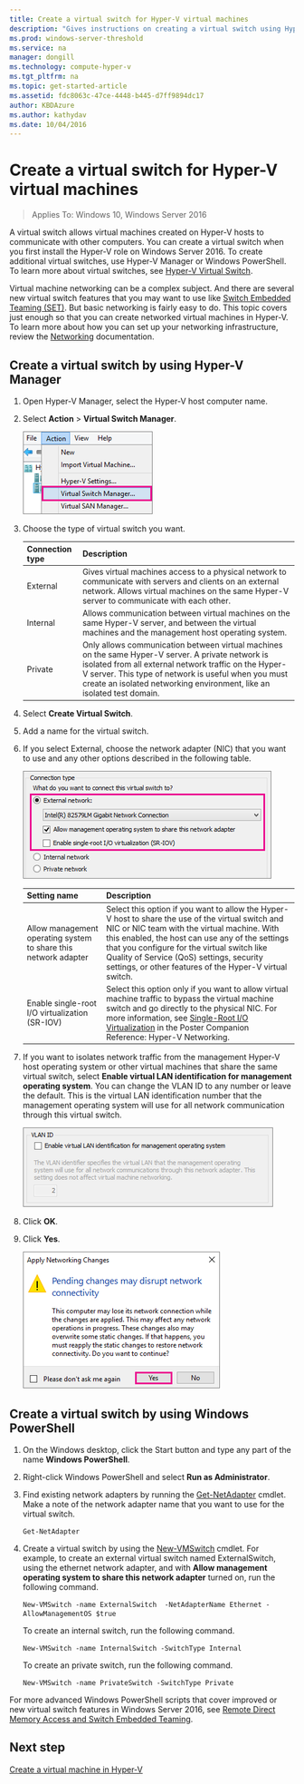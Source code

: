 ```yaml
---
title: Create a virtual switch for Hyper-V virtual machines
description: "Gives instructions on creating a virtual switch using Hyper-V Manager or Windows PowerShell"
ms.prod: windows-server-threshold
ms.service: na
manager: dongill
ms.technology: compute-hyper-v
ms.tgt_pltfrm: na
ms.topic: get-started-article
ms.assetid: fdc8063c-47ce-4448-b445-d7ff9894dc17
author: KBDAzure
ms.author: kathydav
ms.date: 10/04/2016
---
```

# Create a virtual switch for Hyper-V virtual machines

>Applies To: Windows 10, Windows Server 2016
  
A virtual switch allows virtual machines created on Hyper-V hosts to communicate with other computers. You can create a virtual switch when you first install the Hyper-V role on Windows Server 2016. To create additional virtual switches, use Hyper-V Manager or Windows PowerShell. To learn more about virtual switches, see [Hyper-V Virtual Switch](../../../networking/technologies/hyper-v-virtual-switch/Hyper-V-Virtual-Switch.md).  
  
Virtual machine networking can be a complex subject. And there are several new virtual switch features that you may want to use like [Switch Embedded Teaming (SET)](../../../networking/technologies/hyper-v-virtual-switch/RDMA-and-Switch-Embedded-Teaming.md#bkmk_sswitchembedded). But basic networking is fairly easy to do. This topic covers just enough so that you can create networked virtual machines in Hyper-V. To learn more about how you can set up your networking infrastructure, review the [Networking](../../../networking/Networking.md) documentation.   
  
## <a name="BKMK_HyperVMan"></a>Create a virtual switch by using Hyper-V Manager  
  
1.  Open Hyper-V Manager, select the Hyper-V host computer name.  
  
2.  Select **Action** > **Virtual Switch Manager**.  
  
    ![Screenshot that shows the menu option Action > Virtual Switch Manager](../media/Hyper-V-Action-VSwitchManager.png)  
  
3.  Choose the type of virtual switch you want.  
  
    |Connection type|Description|  
    |-------------------|---------------|  
    |External|Gives virtual machines access to a physical network to communicate with servers and clients on an external network. Allows virtual machines on the same Hyper-V server to communicate with each other.|  
    |Internal|Allows communication between virtual machines on the same Hyper-V server, and between the virtual machines and the management host operating system.|  
    |Private|Only allows communication between virtual machines on the same Hyper-V server. A private network is isolated from all external network traffic on the Hyper-V server. This type of network is useful when you must create an isolated networking environment, like an isolated test domain.|  
  
4.  Select **Create Virtual Switch**.  
  
5.  Add a name for the virtual switch.  
  
6.  If you select External, choose the network adapter (NIC) that you want to use and any other options described in the following table.  
  
    ![Screenshot that shows the external network options](../media/Hyper-V-NewVSwitch-ExternalOptions.png)  
  
    |Setting name|Description|  
    |----------------|---------------|  
    |Allow management operating system to share this network adapter|Select this option if you want to allow the Hyper-V host to share the use of the virtual switch and NIC or NIC team with the virtual machine. With this enabled, the host can use any of the settings that you configure for the virtual switch like Quality of Service (QoS) settings, security settings, or other features of the Hyper-V virtual switch.|  
    |Enable single-root I/O virtualization (SR-IOV)|Select this option only if  you want to allow virtual machine traffic to bypass the virtual machine switch and go directly to the physical NIC. For more information, see [Single-Root I/O Virtualization](https://technet.microsoft.com/library/dn641211.aspx#Sec4) in the Poster Companion Reference: Hyper-V Networking.|  
  
7.  If you want to isolates network traffic from the management Hyper-V host operating system or other virtual machines that share the same virtual switch, select **Enable virtual LAN identification for management operating system**. You can change the VLAN ID to any number or leave the default. This is the virtual LAN identification number that the management operating system will use for all network communication through this virtual switch.  
  
    ![Screenshot that shows the VLAN ID options](../media/Hyper-V-NewSwitch-VLAN.png)  
  
8.  Click **OK**.  
  
9. Click **Yes**.  
  
    ![Screenshot that shows the "Pending changes may disrupt network connectivity" message](../media/Hyper-V-NewVSwitch-DisruptNetwork.png)  
  
## <a name="BKMK_WPS"></a>Create a virtual switch by using Windows PowerShell  
  
1.  On the Windows desktop, click the Start button and type any part of the name **Windows PowerShell**.  
  
2.  Right-click Windows PowerShell and select **Run as Administrator**.  
  
3.  Find existing network adapters by running the [Get-NetAdapter](http://technet.microsoft.com/library/jj130867.aspx) cmdlet. Make a note of the network adapter name that you want to use for the virtual switch.  
  
    ```  
    Get-NetAdapter  
    ```  
  
4.  Create a virtual switch by using the [New-VMSwitch](http://technet.microsoft.com/library/hh848455.aspx) cmdlet. For example, to create an external virtual switch named ExternalSwitch, using the ethernet network adapter, and with **Allow management operating system to share this network adapter** turned on, run the following command.  
  
    ```  
    New-VMSwitch -name ExternalSwitch  -NetAdapterName Ethernet -AllowManagementOS $true  
    ```  
  
    To create an internal switch, run the following command.  
  
    ```  
    New-VMSwitch -name InternalSwitch -SwitchType Internal  
    ```  
  
    To create an private switch, run the following command.  
  
    ```  
    New-VMSwitch -name PrivateSwitch -SwitchType Private  
    ```  
  
For more advanced Windows PowerShell scripts that cover improved or new virtual switch features in Windows Server 2016, see [Remote Direct Memory Access and Switch Embedded Teaming](../../../networking/technologies/hyper-v-virtual-switch/RDMA-and-Switch-Embedded-Teaming.md).  

  
## Next step  
[Create a virtual machine in Hyper-V](Create-a-virtual-machine-in-Hyper-V.md)  
  



